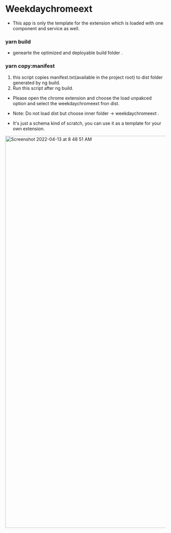 # Weekdaychromeext

- This app is only the template for the extension which is loaded with one component and service as well.

### yarn build
- genearte the optimized and deployable build folder .
### yarn copy:manifest 
1. this script copies manifest.txt(available in the project root) to dist folder generated by ng build.
2. Run this script after ng build.

- Please open the chrome extension and choose the load unpakced option and select the weekdaychromeext fron dist.
- Note: Do not load dist but choose inner folder ->  weekdaychromeext .

- It's just a schema kind of scratch, you can use it as a template for your own extension.

<img width="1229" alt="Screenshot 2022-04-13 at 8 48 51 AM" src="https://user-images.githubusercontent.com/27616133/163093354-85f1e44b-572d-4961-90b3-92c7ad691e2e.png">
